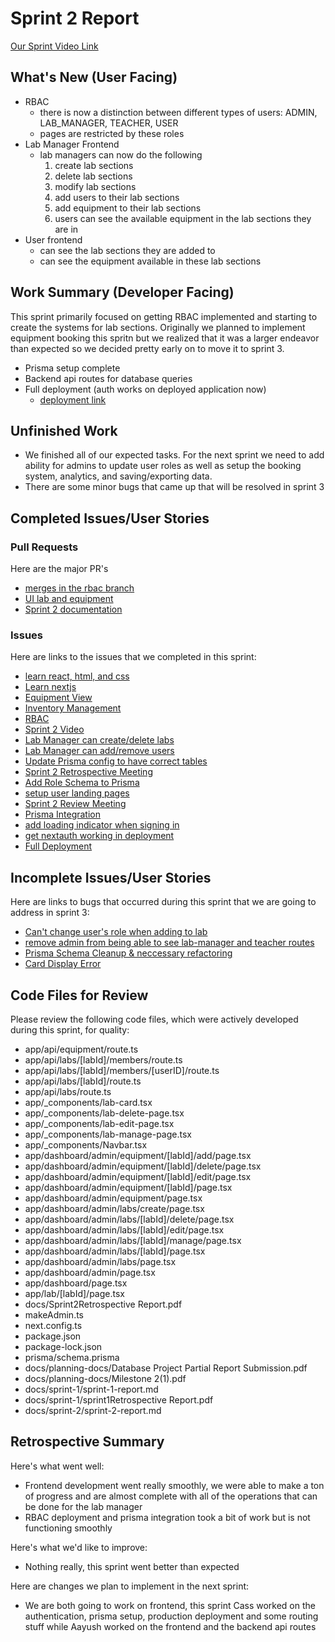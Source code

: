 # Sprint 2 Report 
[Our Sprint Video Link](https://drive.google.com/file/d/1odn3n03QYtQvgvxvFvT9MHApeJ9u7WjH/view?usp=sharing)
## What's New (User Facing)
 * RBAC
    - there is now a distinction between different types of users: ADMIN, LAB_MANAGER, TEACHER, USER
    - pages are restricted by these roles
 * Lab Manager Frontend
    - lab managers can now do the following
      1. create lab sections
      2. delete lab sections
      3. modify lab sections
      4. add users to their lab sections
      5. add equipment to their lab sections
      6. users can see the available equipment in the lab sections they are in
  * User frontend
    - can see the lab sections they are added to
    - can see the equipment available in these lab sections

## Work Summary (Developer Facing)
This sprint primarily focused on getting RBAC implemented and starting to create the systems for lab sections. Originally we planned to implement equipment booking this spritn but we realized that it was a larger endeavor than expected so we decided pretty early on to move it to sprint 3.
  * Prisma setup complete
  * Backend api routes for database queries
  * Full deployment (auth works on deployed application now)
    - [deployment link](https://research-lab-equipment-booking-system.vercel.app/)

## Unfinished Work
  - We finished all of our expected tasks. For the next sprint we need to add ability for admins to update user roles as well as setup the booking system, analytics, and saving/exporting data.
  - There are some minor bugs that came up that will be resolved in sprint 3

## Completed Issues/User Stories
### Pull Requests
Here are the major PR's
  * [merges in the rbac branch](https://github.com/Cass-1/Research-Lab-Equipment-Booking-System/pull/49)
  * [UI lab and equipment](https://github.com/Cass-1/Research-Lab-Equipment-Booking-System/pull/58)
  * [Sprint 2 documentation](https://github.com/Cass-1/Research-Lab-Equipment-Booking-System/pull/62)
### Issues
Here are links to the issues that we completed in this sprint:
 * [learn react, html, and css](https://github.com/Cass-1/Research-Lab-Equipment-Booking-System/issues/10)
 * [Learn nextjs](https://github.com/Cass-1/Research-Lab-Equipment-Booking-System/issues/31)
 * [Equipment View](https://github.com/Cass-1/Research-Lab-Equipment-Booking-System/issues/11)
 * [Inventory Management](https://github.com/Cass-1/Research-Lab-Equipment-Booking-System/issues/15)
 * [RBAC](https://github.com/Cass-1/Research-Lab-Equipment-Booking-System/issues/41)
 * [Sprint 2 Video](https://github.com/Cass-1/Research-Lab-Equipment-Booking-System/issues/55)
 * [Lab Manager can create/delete labs](https://github.com/Cass-1/Research-Lab-Equipment-Booking-System/issues/51)
 * [Lab Manager can add/remove users](https://github.com/Cass-1/Research-Lab-Equipment-Booking-System/issues/52)
 * [Update Prisma config to have correct tables](https://github.com/Cass-1/Research-Lab-Equipment-Booking-System/issues/47)
 * [Sprint 2 Retrospective Meeting](https://github.com/Cass-1/Research-Lab-Equipment-Booking-System/issues/56)
 * [Add Role Schema to Prisma](https://github.com/Cass-1/Research-Lab-Equipment-Booking-System/issues/48)
 * [setup user landing pages](https://github.com/Cass-1/Research-Lab-Equipment-Booking-System/issues/8)
 * [Sprint 2 Review Meeting](https://github.com/Cass-1/Research-Lab-Equipment-Booking-System/issues/57)
 * [Prisma Integration](https://github.com/Cass-1/Research-Lab-Equipment-Booking-System/issues/46)
 * [add loading indicator when signing in](https://github.com/Cass-1/Research-Lab-Equipment-Booking-System/issues/42)
 * [get nextauth working in deployment](https://github.com/Cass-1/Research-Lab-Equipment-Booking-System/issues/36)
 * [Full Deployment](https://github.com/Cass-1/Research-Lab-Equipment-Booking-System/issues/13)
 
 ## Incomplete Issues/User Stories
 Here are links to bugs that occurred during this sprint that we are going to address in sprint 3:
 * [Can't change user's role when adding to lab](https://github.com/Cass-1/Research-Lab-Equipment-Booking-System/issues/60)
 * [remove admin from being able to see lab-manager and teacher routes](https://github.com/Cass-1/Research-Lab-Equipment-Booking-System/issues/44)
 * [Prisma Schema Cleanup & neccessary refactoring](https://github.com/Cass-1/Research-Lab-Equipment-Booking-System/issues/59)
 * [Card Display Error](https://github.com/Cass-1/Research-Lab-Equipment-Booking-System/issues/61)

## Code Files for Review
Please review the following code files, which were actively developed during this sprint, for quality:
- app/api/equipment/route.ts
- app/api/labs/[labId]/members/route.ts
- app/api/labs/[labId]/members/[userID]/route.ts
- app/api/labs/[labId]/route.ts
- app/api/labs/route.ts
- app/_components/lab-card.tsx
- app/_components/lab-delete-page.tsx
- app/_components/lab-edit-page.tsx
- app/_components/lab-manage-page.tsx
- app/_components/Navbar.tsx
- app/dashboard/admin/equipment/[labId]/add/page.tsx
- app/dashboard/admin/equipment/[labId]/delete/page.tsx
- app/dashboard/admin/equipment/[labId]/edit/page.tsx
- app/dashboard/admin/equipment/[labId]/page.tsx
- app/dashboard/admin/equipment/page.tsx
- app/dashboard/admin/labs/create/page.tsx
- app/dashboard/admin/labs/[labId]/delete/page.tsx
- app/dashboard/admin/labs/[labId]/edit/page.tsx
- app/dashboard/admin/labs/[labId]/manage/page.tsx
- app/dashboard/admin/labs/[labId]/page.tsx
- app/dashboard/admin/labs/page.tsx
- app/dashboard/admin/page.tsx
- app/dashboard/page.tsx
- app/lab/[labId]/page.tsx
- docs/Sprint2Retrospective Report.pdf
- makeAdmin.ts
- next.config.ts
- package.json
- package-lock.json
- prisma/schema.prisma
- docs/planning-docs/Database Project Partial Report Submission.pdf
- docs/planning-docs/Milestone 2(1).pdf
- docs/sprint-1/sprint-1-report.md
- docs/sprint-1/sprint1Retrospective Report.pdf
- docs/sprint-2/sprint-2-report.md
 
## Retrospective Summary
Here's what went well:
  * Frontend development went really smoothly, we were able to make a ton of progress and are almost complete with all of the operations that can be done for the lab manager
  * RBAC deployment and prisma integration took a bit of work but is not functioning smoothly
 
Here's what we'd like to improve:
  * Nothing really, this sprint went better than expected
  
Here are changes we plan to implement in the next sprint:
   * We are both going to work on frontend, this sprint Cass worked on the authentication, prisma setup, production deployment and some routing stuff while Aayush worked on the frontend and the backend api routes
